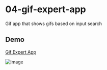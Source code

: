 # 04-gif-expert-app

Gif app that shows gifs based on input search

## Demo

[Gif Expert App](https://edualedesma.github.io/04-gif-expert-app)

![image](https://user-images.githubusercontent.com/2424154/207575844-dacb08df-48eb-44ce-92da-e82982ebc6b9.png)

